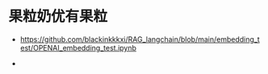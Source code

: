 # 果粒奶优有果粒
- https://github.com/blackinkkkxi/RAG_langchain/blob/main/embedding_test/OPENAI_embedding_test.ipynb

- 
